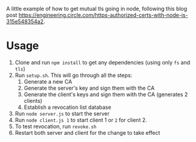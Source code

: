 A little example of how to get mutual tls going in node, following this blog post https://engineering.circle.com/https-authorized-certs-with-node-js-315e548354a2.

# Usage
1. Clone and run `npm install` to get any dependencies (using only `fs` and `tls`)
2. Run `setup.sh`. This will go through all the steps:
   1. Generate a new CA
   2. Generate the server's key and sign them with the CA
   3. Generate the client's keys and sign them with the CA (generates 2 clients)
   4. Establish a revocation list database
3. Run `node server.js` to start the server
4. Run `node client.js 1` to start client 1 or `2` for client 2.
5. To test revocation, run `revoke.sh`
5. Restart both server and client for the change to take effect
